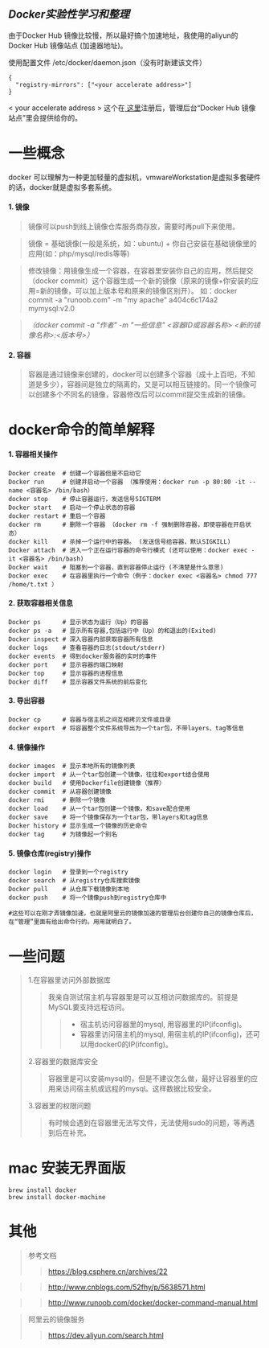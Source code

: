 *Docker实验性学习和整理*
---
由于Docker Hub 镜像比较慢，所以最好搞个加速地址，我使用的aliyun的
Docker Hub 镜像站点 (加速器地址)。

使用配置文件 /etc/docker/daemon.json（没有时新建该文件）

```shell
{
  "registry-mirrors": ["<your accelerate address>"]
}
```
< your accelerate address > 这个在[ 这里](https://cr.console.aliyun.com/?spm=5176.100239.blogcont29941.13.Grxfgq)注册后，管理后台“Docker Hub 镜像站点”里会提供给你的。


# 一些概念 #
docker 可以理解为一种更加轻量的虚拟机，vmwareWorkstation是虚拟多套硬件的话，docker就是虚拟多套系统。

#### 1. 镜像
> 镜像可以push到线上镜像仓库服务商存放，需要时再pull下来使用。

> 镜像 = 基础镜像(一般是系统，如：ubuntu) + 你自己安装在基础镜像里的应用(如：php/mysql/redis等等)

  > 修改镜像：用镜像生成一个容器，在容器里安装你自己的应用，然后提交（docker commit）这个容器生成一个新的镜像（原来的镜像+你安装的应用=新的镜像，可以加上版本号和原来的镜像区别开）。
  如：docker commit -a "runoob.com" -m "my apache" a404c6c174a2  mymysql:v2.0

  > *（docker commit -a "作者" -m "一些信息" <容器ID或容器名称>  <新的镜像名称>:<版本号>）*

#### 2. 容器
  > 容器是通过镜像来创建的，docker可以创建多个容器（成十上百吧，不知道是多少），容器间是独立的隔离的，又是可以相互链接的。同一个镜像可以创建多个不同名的镜像，容器修改后可以commit提交生成新的镜像。





# docker命令的简单解释 #
#### 1. 容器相关操作
  ```shell
  Docker create  # 创建一个容器但是不启动它
  Docker run     # 创建并启动一个容器 （推荐使用：docker run -p 80:80 -it --name <容器名> /bin/bash）
  docker stop    # 停止容器运行，发送信号SIGTERM
  Docker start   # 启动一个停止状态的容器
  docker restart # 重启一个容器
  docker rm      # 删除一个容器 （docker rm -f 强制删除容器，即使容器在开启状态）
  docker kill    # 杀掉一个运行中的容器。 (发送信号给容器，默认SIGKILL)
  Docker attach  # 进入一个正在运行容器的命令行模式 (还可以使用：docker exec -it <容器名> /bin/bash)
Docker wait    # 阻塞到一个容器，直到容器停止运行 (不清楚是什么意思)
  Docker exec    # 在容器里执行一个命令（例子：docker exec <容器名> chmod 777 /home/t.txt ）
  ```

#### 2. 获取容器相关信息
  ```shell
  Docker ps      # 显示状态为运行（Up）的容器
docker ps -a   # 显示所有容器,包括运行中（Up）的和退出的(Exited)
  Docker inspect # 深入容器内部获取容器所有信息
docker logs    # 查看容器的日志(stdout/stderr)
  docker events  # 得到docker服务器的实时的事件
  docker port    # 显示容器的端口映射
  Docker top     # 显示容器的进程信息
  Docker diff    # 显示容器文件系统的前后变化
  ```

#### 3. 导出容器
  ```shell
  Docker cp      # 容器与宿主机之间互相拷贝文件或目录
  docker export  # 将容器整个文件系统导出为一个tar包，不带layers、tag等信息
  ```
#### 4. 镜像操作
  ```shell
  docker images  # 显示本地所有的镜像列表
  docker import  # 从一个tar包创建一个镜像，往往和export结合使用
  docker build   # 使用Dockerfile创建镜像（推荐）
  docker commit  # 从容器创建镜像
  docker rmi     # 删除一个镜像
  docker load    # 从一个tar包创建一个镜像，和save配合使用
  docker save    # 将一个镜像保存为一个tar包，带layers和tag信息
  Docker history # 显示生成一个镜像的历史命令
  docker tag     # 为镜像起一个别名
  ```

#### 5. 镜像仓库(registry)操作
  ```shell
  docker login   # 登录到一个registry
  docker search  # 从registry仓库搜索镜像
  Docker pull    # 从仓库下载镜像到本地
  docker push    # 将一个镜像push到registry仓库中

#这些可以在刚才弄镜像加速，也就是阿里云的镜像加速的管理后台创建你自己的镜像仓库后，在“管理”里面有给出命令行的。用用就明白了。
  ```


# 一些问题 #
  > 1.在容器里访问外部数据库
  > > 我亲自测试宿主机与容器里是可以互相访问数据库的。前提是MySQL要支持远程访问。
  > > > * 宿主机访问容器里的mysql, 用容器里的IP(ifconfig)。
  > > > * 容器里访问宿主机的mysql, 用宿主机的IP(ifconfig)，还可以用docker0的IP(ifconfig)。
  >
  >  2.容器里的数据库安全
  > > 容器里是可以安装mysql的，但是不建议怎么做，最好让容器里的应用来访问宿主机或远程的mysql。这样数据比较安全。
  >
  > 3.容器里的权限问题
  > > 有时候会遇到在容器里无法写文件，无法使用sudo的问题，等再遇到后在补充。
  >

# mac 安装无界面版 #
```shell
brew install docker
brew install docker-machine
```

# 其他 #
  > 参考文档
  > > https://blog.csphere.cn/archives/22

  > > http://www.cnblogs.com/52fhy/p/5638571.html

  > > http://www.runoob.com/docker/docker-command-manual.html

  >
  > 阿里云的镜像服务
  > > https://dev.aliyun.com/search.html
  >
